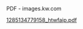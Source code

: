 PDF - images.kw.com

[1285134779158_htwfaip.pdf](../_resources/ad70b3e051fa5dbe4277bae261c85a29.pdf)